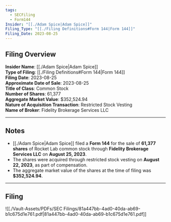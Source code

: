```yaml
---
tags:
  - SECFiling
  - Form144
Insider: "[[./Adam Spice|Adam Spice]]"
Filing_Type: "[[./Filing Definitions#Form 144|Form 144]]"
Filing_Date: 2023-08-25
---
```

## Filing Overview

**Insider Name**: [[./Adam Spice|Adam Spice]]  
**Type of Filing**: [[./Filing Definitions#Form 144|Form 144]]  
**Filing Date**: 2023-08-25  
**Approximate Date of Sale**: 2023-08-25  
**Title of Class**: Common Stock  
**Number of Shares**: 61,377  
**Aggregate Market Value**: $352,524.94  
**Nature of Acquisition Transaction**: Restricted Stock Vesting  
**Name of Broker**: Fidelity Brokerage Services LLC  

---
## Notes

- [[./Adam Spice|Adam Spice]] filed a **Form 144** for the sale of **61,377 shares** of Rocket Lab common stock through **Fidelity Brokerage Services LLC** on **August 25, 2023**.  
- The shares were acquired through restricted stock vesting on **August 22, 2023**, as part of compensation.  
- The aggregate market value of the shares at the time of filing was **$352,524.94**.  

---
## Filing

![[./Vault-Assets/PDFs/SEC Filings/81a447bb-4ad0-40da-ab69-b1c675d1e761.pdf|81a447bb-4ad0-40da-ab69-b1c675d1e761.pdf]]
